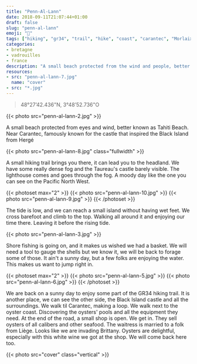 ```yaml
---
title: "Penn-Al-Lann"
date: 2018-09-11T21:07:44+01:00
draft: false
slug: "penn-al-lann"
emoji: "🌊"
tags: ["hiking", "gr34", "trail", "hike", "coast", "carantec", "Morlaix", "finistere", "bretagne", "france", "family"]
categories:
- bretagne
- vadrouilles
- france
description: "A small beach protected from the wind and people, better known as Tahiti beach."
resources:
- src: "penn-al-lann-7.jpg"
  name: "cover"
- src: "*.jpg"
---
```


> 48°27’42.436"N, 3°48’52.736"O

{{< photo src="penn-al-lann-2.jpg" >}}

A small beach protected from eyes and wind, better known as Tahiti Beach. Near Carantec, famously known for the castle that inspired the Black Island from Hergé

<!--more-->

{{< photo src="penn-al-lann-8.jpg" class="fullwidth" >}}

A small hiking trail brings you there, it can lead you to the headland. We have some really dense fog and the Taureau's castle barely visible. The lighthouse comes and goes through the fog. A moody day like the one you can see on the Pacific North West.

{{< photoset max="2" >}}
  {{< photo src="penn-al-lann-10.jpg" >}}
  {{< photo src="penn-al-lann-9.jpg" >}}
{{< /photoset >}}

The tide is low, and we can reach a small island without having wet feet. We cross barefoot and climb to the top. Walking all around it and enjoying our time there. Leaving it before the rising tide.

{{< photo src="penn-al-lann-3.jpg" >}}

Shore fishing is going on, and it makes us wished we had a basket. We will need a tool to gauge the shells but we know it, we will be back to forage some of those. It ain't a sunny day, but a few folks are enjoying the water. This makes us want to jump right in.

{{< photoset max="2" >}}
  {{< photo src="penn-al-lann-5.jpg" >}}
  {{< photo src="penn-al-lann-6.jpg" >}}
{{< /photoset >}}

We are back on a sunny day to enjoy some part of the GR34 hiking trail. It is another place, we can see the other side, the Black Island castle and all the surroundings.
We walk til Carantec, making a loop. We walk next to the oyster coast. Discovering the oysters' pools and all the equipment they need. At the end of the road, a small shop is open. We get in. They sell oysters of all calibers and other seafood. The waitress is married to a folk from Liège. Looks like we are invading Brittany. Oysters are delightful, especially with this white wine we got at the shop. We will come back here too.

{{< photo src="cover" class="vertical" >}}
